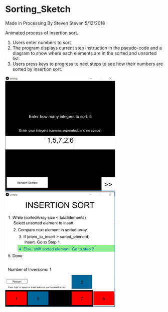 # Sorting_Sketch

Made in Processing
By Steven Steven
5/12/2018

Animated process of Insertion sort.
1. Users enter numbers to sort
2. The program displays current step instruction in the pseudo-code and a diagram to show where each elements are in the sorted and unsorted list.
3. Users press keys to progress to next steps to see how their numbers are sorted by insertion sort.

<img src="https://github.com/steven-steven/Sorting_Sketch/blob/master/Capture.PNG" width="350">
<img src="https://github.com/steven-steven/Sorting_Sketch/blob/master/Capture2.PNG" width="350">


